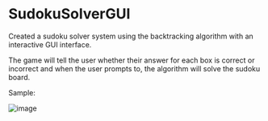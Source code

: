# SudokuSolverGUI
Created a sudoku solver system using the backtracking algorithm with an interactive GUI interface.

The game will tell the user whether their answer for each box is correct or incorrect and when the user prompts to, the algorithm will solve the sudoku board. 

Sample:

![image](https://user-images.githubusercontent.com/80939100/192700679-39f4f298-fd84-4330-a06c-98e15193ea2b.png)

